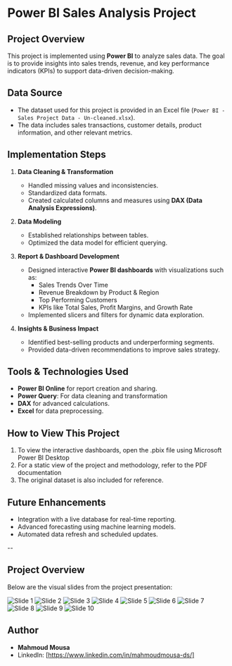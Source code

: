 # Power BI Sales Analysis Project

## Project Overview
This project is implemented using **Power BI** to analyze sales data. The goal is to provide insights into sales trends, revenue, and key performance indicators (KPIs) to support data-driven decision-making.

## Data Source
- The dataset used for this project is provided in an Excel file (`Power BI - Sales Project Data - Un-cleaned.xlsx`).
- The data includes sales transactions, customer details, product information, and other relevant metrics.

## Implementation Steps
1. **Data Cleaning & Transformation**
   - Handled missing values and inconsistencies.
   - Standardized data formats.
   - Created calculated columns and measures using **DAX (Data Analysis Expressions)**.

2. **Data Modeling**
   - Established relationships between tables.
   - Optimized the data model for efficient querying.

3. **Report & Dashboard Development**
   - Designed interactive **Power BI dashboards** with visualizations such as:
     - Sales Trends Over Time
     - Revenue Breakdown by Product & Region
     - Top Performing Customers
     - KPIs like Total Sales, Profit Margins, and Growth Rate
   - Implemented slicers and filters for dynamic data exploration.

4. **Insights & Business Impact**
   - Identified best-selling products and underperforming segments.
   - Provided data-driven recommendations to improve sales strategy.

## Tools & Technologies Used
- **Power BI Online** for report creation and sharing.
- **Power Query**: For data cleaning and transformation
- **DAX** for advanced calculations.
- **Excel** for data preprocessing.

## How to View This Project
1. To view the interactive dashboards, open the .pbix file using Microsoft Power BI Desktop
2. For a static view of the project and methodology, refer to the PDF documentation
3. The original dataset is also included for reference.

## Future Enhancements
- Integration with a live database for real-time reporting.
- Advanced forecasting using machine learning models.
- Automated data refresh and scheduled updates.


--

## Project Overview
Below are the visual slides from the project presentation:

![Slide 1](output_images/Mahmoud%20Mosaad%20Mousa%20-%20Power%20BI%20Final%20Project_page-0001.jpg)
![Slide 2](output_images/Mahmoud%20Mosaad%20Mousa%20-%20Power%20BI%20Final%20Project_page-0002.jpg)
![Slide 3](output_images/Mahmoud%20Mosaad%20Mousa%20-%20Power%20BI%20Final%20Project_page-0003.jpg)
![Slide 4](output_images/Mahmoud%20Mosaad%20Mousa%20-%20Power%20BI%20Final%20Project_page-0004.jpg)
![Slide 5](output_images/Mahmoud%20Mosaad%20Mousa%20-%20Power%20BI%20Final%20Project_page-0005.jpg)
![Slide 6](output_images/Mahmoud%20Mosaad%20Mousa%20-%20Power%20BI%20Final%20Project_page-0006.jpg)
![Slide 7](output_images/Mahmoud%20Mosaad%20Mousa%20-%20Power%20BI%20Final%20Project_page-0007.jpg)
![Slide 8](output_images/Mahmoud%20Mosaad%20Mousa%20-%20Power%20BI%20Final%20Project_page-0008.jpg)
![Slide 9](output_images/Mahmoud%20Mosaad%20Mousa%20-%20Power%20BI%20Final%20Project_page-0009.jpg)
![Slide 10](output_images/Mahmoud%20Mosaad%20Mousa%20-%20Power%20BI%20Final%20Project_page-0010.jpg)



## Author
- **Mahmoud Mousa**
- LinkedIn: [https://www.linkedin.com/in/mahmoudmousa-ds/]



